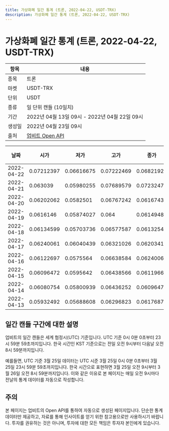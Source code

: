```yaml
---
title: 가상화폐 일간 통계 (트론, 2022-04-22, USDT-TRX)
description: 가상화폐 일간 통계 (트론, 2022-04-22, USDT-TRX)
---
```



가상화폐 일간 통계 (트론, 2022-04-22, USDT-TRX)
===

|항목|내용|
|--|--|
|종목|트론|
|마켓|USDT-TRX|
|단위|USDT|
|종류|일 단위 캔들 (10일치)|
|기간|2022년 04월 13일 09시 - 2022년 04월 22일 09시|
|생성일|2022년 04월 23일 09시|
|출처|[업비트 Open API](https://docs.upbit.com)|


|날짜|시가|저가|고가|종가|비고|
|--|--|--|--|--|--|
|2022-04-22|0.07212397|0.06616675|0.07222469|0.06821929|    |
|2022-04-21|0.063039|0.05980255|0.07689579|0.0723247|    |
|2022-04-20|0.06202062|0.0582501|0.06767242|0.06167432|    |
|2022-04-19|0.0616146|0.05874027|0.064|0.06149481|    |
|2022-04-18|0.06134599|0.05703736|0.06577587|0.06132547|    |
|2022-04-17|0.06240061|0.06040439|0.06321026|0.06203416|    |
|2022-04-16|0.06122697|0.0575564|0.06638584|0.06240061|    |
|2022-04-15|0.06096472|0.0595642|0.06438566|0.0611966|    |
|2022-04-14|0.06080754|0.05800939|0.06436252|0.06096472|    |
|2022-04-13|0.05932492|0.05688608|0.06296823|0.06176877|    |


일간 캔들 구간에 대한 설명
---


업비트의 일간 캔들은 세계 협정시(UTC) 기준입니다. 
UTC 기준 0시 0분 0초부터 23시 59분 59초까지입니다. 
한국 시간인 KST 기준으로는 전일 오전 9시부터 다음날 오전 8시 59분까지입니다. 


예를들면, UTC 기준 3월 25일 데이터는 UTC 시준 3월 25일 0시 0분 0초부터 3월 25일 23시 59분 59초까지입니다. 
한국 시간으로 표현하면 3월 25일 오전 9시부터 3월 26일 오전 8시 59분까지입니다. 
이와 같은 이유로 본 페이지는 매일 오전 9시마다 전날의 통계 데이터를 자동으로 작성합니다. 


주의
---


본 페이지는 업비트의 Open API를 통하여 자동으로 생성된 페이지입니다. 
단순한 통계 데이터만 제공하고, 자료를 통해 인사이트를 얻기 위한 참고용으로만 사용하시기 바랍니다. 
투자를 권유하는 것은 아니며, 투자에 대한 모든 책임은 투자자 본인에게 있습니다. 
